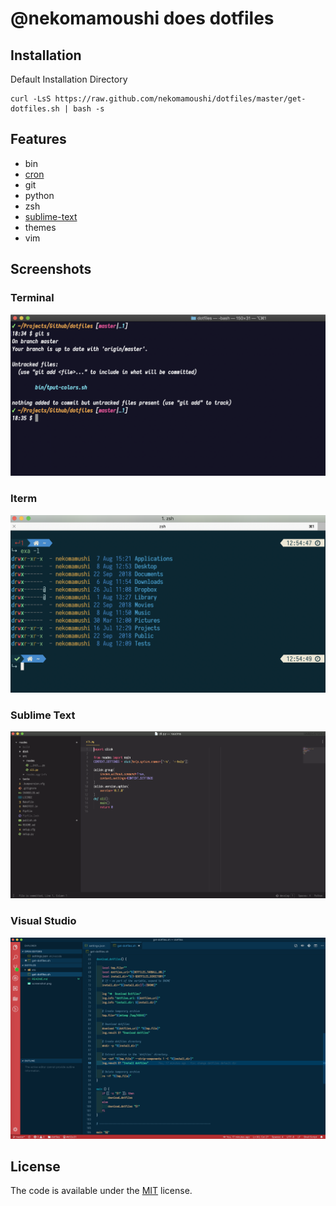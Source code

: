 # @nekomamoushi does dotfiles

## Installation

Default Installation Directory

```
curl -LsS https://raw.github.com/nekomamoushi/dotfiles/master/get-dotfiles.sh | bash -s
```

## Features

- bin
- [cron](etc/cron/README.md)
- git
- python
- zsh
- [sublime-text](etc/sublime/README.md)
- themes
- vim

## Screenshots

### Terminal

![Screenshot](screenshots/terminal.png)

### Iterm

![Screenshot](screenshots/iterm.png)

### Sublime Text

![Screenshot](screenshots/sublime.png)

### Visual Studio

![Screenshot](screenshots/vscode.png)

## License

The code is available under the [MIT](LICENSE) license.
